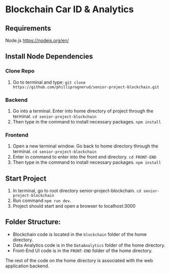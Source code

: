 # Blockchain Car ID & Analytics

## Requirements
Node.js
https://nodejs.org/en/

## Install Node Dependencies
### Clone Repo
1. Go to terminal and type: `git clone https://github.com/philliprognerud/senior-project-blockchain.git`

### Backend
1. Go into a terminal. Enter into home directory of project through the terminal.
`cd senior-project-blockchain`
2. Then type in the command to install necessary packages.
`npm install`

### Frontend
1. Open a new terminal window. Go back to home directory through the terminal.
`cd senior-project-blockchain`
2. Enter in command to enter into the front end directory.
`cd FRONT-END`
3. Then type in the command to install necessary packages.
`npm install`

## Start Project
1. In terminal, go to root directory senior-project-blockchain.
`cd senior-project-blockchain`
2. Run command `npm run dev`.
3. Project should start and open a browser to localhost:3000

## Folder Structure:
* Blockchain code is located in the `blockchain` folder of the home directory.
* Data Analytics code is in the `DataAnalytics` folder of the home directory.
* Front-End UI code is in the `FRONT-END` folder of the home directory.

The rest of the code on the home directory is associated with the web application backend.
